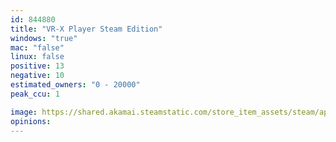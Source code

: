 ```yaml
---
id: 844880
title: "VR-X Player Steam Edition"
windows: "true"
mac: "false"
linux: false
positive: 13
negative: 10
estimated_owners: "0 - 20000"
peak_ccu: 1

image: https://shared.akamai.steamstatic.com/store_item_assets/steam/apps/844880/header.jpg?t=1567596408
opinions:
---
```

